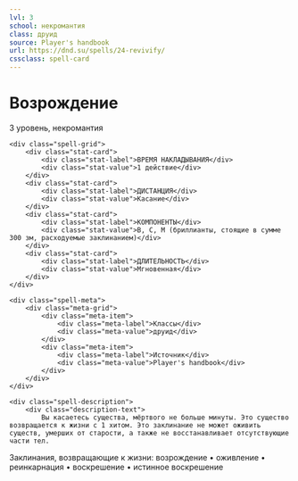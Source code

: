 ```yaml
---
lvl: 3
school: некромантия
class: друид
source: Player's handbook
url: https://dnd.su/spells/24-revivify/
cssclass: spell-card
---
```


<div class="spell-container">
    <div class="spell-header">
        <h1 class="spell-name">Возрождение</h1>
        <div class="spell-level">3 уровень, некромантия</div>
    </div>
    
    <div class="spell-grid">
        <div class="stat-card">
            <div class="stat-label">ВРЕМЯ НАКЛАДЫВАНИЯ</div>
            <div class="stat-value">1 действие</div>
        </div>
        <div class="stat-card">
            <div class="stat-label">ДИСТАНЦИЯ</div>
            <div class="stat-value">Касание</div>
        </div>
        <div class="stat-card">
            <div class="stat-label">КОМПОНЕНТЫ</div>
            <div class="stat-value">В, С, М (бриллианты, стоящие в сумме 300 зм, расходуемые заклинанием)</div>
        </div>
        <div class="stat-card">
            <div class="stat-label">ДЛИТЕЛЬНОСТЬ</div>
            <div class="stat-value">Мгновенная</div>
        </div>
    </div>
    
    <div class="spell-meta">
        <div class="meta-grid">
            <div class="meta-item">
                <div class="meta-label">Классы</div>
                <div class="meta-value">друид</div>
            </div>
            <div class="meta-item">
                <div class="meta-label">Источник</div>
                <div class="meta-value">Player's handbook</div>
            </div>
        </div>
    </div>
    
    <div class="spell-description">
        <div class="description-text">
            Вы касаетесь существа, мёртвого не больше минуты. Это существо возвращается к жизни с 1 хитом. Это заклинание не может оживить существ, умерших от старости, а также не восстанавливает отсутствующие части тел.

Заклинания, возвращающие к жизни: возрождение • оживление • реинкарнация • воскрешение • истинное воскрешение
        </div>
    </div>
</div>